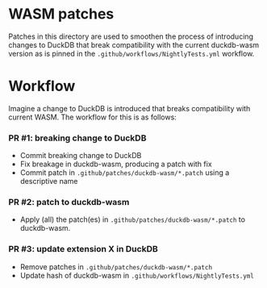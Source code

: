 # WASM patches
Patches in this directory are used to smoothen the process of introducing changes to DuckDB that break compatibility with
the current duckdb-wasm version as is pinned in the `.github/workflows/NightlyTests.yml` workflow.

# Workflow
Imagine a change to DuckDB is introduced that breaks compatibility with current WASM. The
workflow for this is as follows:

### PR #1: breaking change to DuckDB
- Commit breaking change to DuckDB
- Fix breakage in duckdb-wasm, producing a patch with fix
- Commit patch in `.github/patches/duckdb-wasm/*.patch` using a descriptive name

### PR #2: patch to duckdb-wasm
- Apply (all) the patch(es) in `.github/patches/duckdb-wasm/*.patch` to duckdb-wasm.

### PR #3: update extension X in DuckDB
- Remove patches in `.github/patches/duckdb-wasm/*.patch`
- Update hash of duckdb-wasm in `.github/workflows/NightlyTests.yml`
